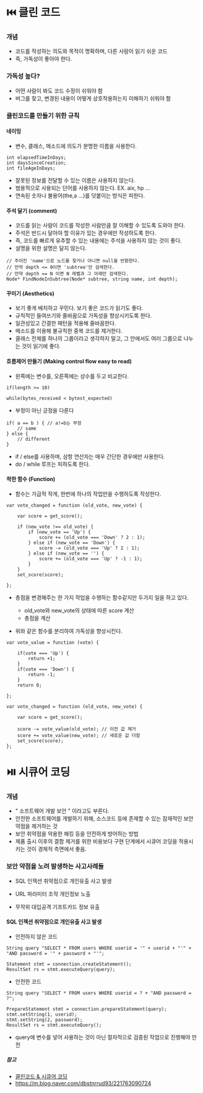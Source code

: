 # ⏮️ 클린 코드

### 개념

- 코드를 작성하는 의도와 목적이 명확하며, 다른 사람이 읽기 쉬운 코드
- 즉, 가독성이 좋아야 한다.

### 가독성 높다?
- 어떤 사람이 봐도 코드 수정이 쉬워야 함
- 버그를 찾고, 변경된 내용이 어떻게 상호작용하는지 이해하기 쉬워야 함

### 클린코드를 만들기 위한 규칙
#### 네이밍
- 변수, 클래스, 메소드에 의도가 분명한 이름을 사용한다.
```
int elapsedTimeInDays;
int daysSinceCreation;
int fileAgeInDays;
```
- 잘못된 정보를 전달할 수 있는 이름은 사용하지 않는다.
- 범용적으로 사용되는 단어를 사용하지 않는다. EX. aix, hp ...
- 연속된 숫자나 불용어(the,a ...)를 덧붙이는 방식은 피한다.
                   
#### 주석 달기 (comment)
- 코드를 읽는 사람이 코드를 작성한 사람만큼 잘 이해할 수 있도록 도와야 한다.
- 주석은 반드시 달아야 할 이유가 있는 경우에만 작성하도록 한다.
- 즉, 코드를 빠르게 유추할 수 있는 내용에는 주석을 사용하지 않는 것이 좋다.
- 설명을 위한 설명은 달지 않는다.
```
// 주어진 'name'으로 노드를 찾거나 아니면 null을 반환한다.
// 만약 depth <= 0이면 'subtree'만 검색한다.
// 만약 depth == N 이면 N 레벨과 그 아래만 검색한다.
Node* FindNodeInSubtree(Node* subtree, string name, int depth);
```
                    
#### 꾸미기 (Aesthetics)
- 보기 좋게 배치하고 꾸민다. 보기 좋은 코드가 읽기도 좋다.
- 규칙적인 들여쓰기와 줄바꿈으로 가독성을 향상시키도록 한다.
- 일관성있고 간결한 패턴을 적용해 줄바꿈한다.
- 메소드를 이용해 불규칙한 중복 코드를 제거한다.
- 클래스 전체를 하나의 그룹이라고 생각하지 말고, 그 안에서도 여러 그룹으로 나누는 것이 읽기에 좋다.

#### 흐름제어 만들기 (Making control flow easy to read)
- 왼쪽에는 변수를, 오른쪽에는 상수를 두고 비교한다.
```
if(length >= 10)

while(bytes_received < bytest_expected)
```     
- 부정이 아닌 긍정을 다룬다
```
if( a == b ) { // a!=b는 부정
	// same
} else {
	// different
}
```         
- if / else를 사용하며, 삼항 연산자는 매우 간단한 경우에만 사용한다.
- do / while 루프는 피하도록 한다.

#### 착한 함수 (Function)
- 함수는 가급적 작게, 한번에 하나의 작업만을 수행하도록 작성한다.
```
var vote_changed = function (old_vote, new_vote) {
    
	var score = get_score();
    
	if (new_vote !== old_vote) {
		if (new_vote == 'Up') {
			score += (old_vote === 'Down' ? 2 : 1);
		} else if (new_vote == 'Down') {
			score -= (old_vote === 'Up' ? 2 : 1);
		} else if (new_vote == '') {
			score += (old_vote === 'Up' ? -1 : 1);
		}
	}
	set_score(score);
    
};
```
- 총점을 변경해주는 한 가지 작업을 수행하는 함수같지만 두가지 일을 하고 있다.
  - old_vote와 new_vote의 상태에 따른 score 계산
  - 총점을 계산       
                 
- 위와 같은 함수를 분리하여 가독성을 향상시킨다.
```
var vote_value = function (vote) {
    
    if(vote === 'Up') {
        return +1;
    }
    if(vote === 'Down') {
        return -1;
    }
    return 0;
    
};

var vote_changed = function (old_vote, new_vote) {
    
    var score = get_score();
    
    score -= vote_value(old_vote); // 이전 값 제거
    score += vote_value(new_vote); // 새로운 값 더함
    set_score(score);
};
```

# ⏯️ 시큐어 코딩

### 개념
- " 소프트웨어 개발 보안 " 이라고도 부른다.
- 안전한 소프트웨어를 개발하기 위해, 소스코드 등에 존재할 수 있는 잠재적인 보안 약점을 제거하는 것         
- 보안 취약점을 악용한 해킹 등을 안전하게 방어하는 방법       
- 제품 출시 이후의 결함 제거를 위한 비용보다 구현 단계에서 시큐어 코딩을 적용시키는 것이 경제적 측면에서 좋음.

### 보안 약점을 노려 발생하는 사고사례들
- SQL 인젝션 취약점으로 개인유출 사고 발생

- URL 파라미터 조작 개인정보 노출

- 무작위 대입공격 기프트카드 정보 유출

####  SQL 인젝션 취약점으로 개인유출 사고 발생
- 안전하지 않은 코드
```
String query "SELECT * FROM users WHERE userid = '" + userid + "'" + "AND password = '" + password + "'";

Statement stmt = connection.createStatement();
ResultSet rs = stmt.executeQuery(query);
```           
              
- 안전한 코드
```
String query "SELECT * FROM users WHERE userid = ? + "AND password = ?";

PrepareStatement stmt = connection.prepareStatement(query);
stmt.setString(1, userid);
stmt.setString(2, password);
ResultSet rs = stmt.executeQuery();
```
- query에 변수를 넣어 사용하는 것이 아닌 절차적으로 검증된 작업으로 진행해야 안전


##### 참고
- [클린코드 & 시큐어 코딩](https://github.com/gyoogle/tech-interview-for-developer/blob/master/Computer%20Science/Software%20Engineering/%ED%81%B4%EB%A6%B0%EC%BD%94%EB%93%9C(Clean%20Code)%20%26%20%EC%8B%9C%ED%81%90%EC%96%B4%EC%BD%94%EB%94%A9(Secure%20Coding).md)
- https://m.blog.naver.com/dbstnrrud93/221763090724
